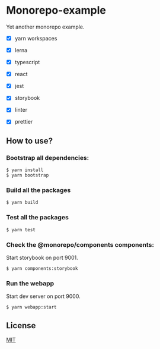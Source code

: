 # Monorepo-example

Yet another monorepo example.

- [x] yarn workspaces
- [x] lerna
- [x] typescript
- [x] react
- [x] jest

- [x] storybook
- [x] linter
- [x] prettier

## How to use?

### Bootstrap all dependencies:

```
$ yarn install
$ yarn bootstrap
```

### Build all the packages

```
$ yarn build
```

### Test all the packages

```
$ yarn test
```

### Check the @monorepo/components components:

Start storybook on port 9001.

```
$ yarn components:storybook
```

### Run the webapp

Start dev server on port 9000.

```
$ yarn webapp:start
```

## License

[MIT](LICENSE)
